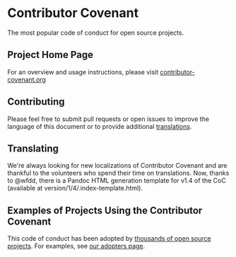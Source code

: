 Contributor Covenant
====================

The most popular code of conduct for open source projects.

## Project Home Page

For an overview and usage instructions, please visit [contributor-covenant.org](http://contributor-covenant.org/)

## Contributing

Please feel free to submit pull requests or open issues to improve the language
of this document or to provide additional [translations](http://contributor-covenant.org/version/1/3/0/i18n/).

## Translating

We're always looking for new localizations of Contributor Covenant and are thankful to the volunteers who spend their time on translations. Now, thanks to @wfdd, there is a Pandoc HTML generation template for v1.4 of the CoC (available at version/1/4/.index-template.html).

## Examples of Projects Using the Contributor Covenant

This code of conduct has been adopted by [thousands of open source projects](https://github.com/search?l=markdown&q=%22contributor+covenant%22&ref=searchresults&type=Code&utf8=✓). For examples, see [our adopters page](http://contributor-covenant.org/adopters/).
